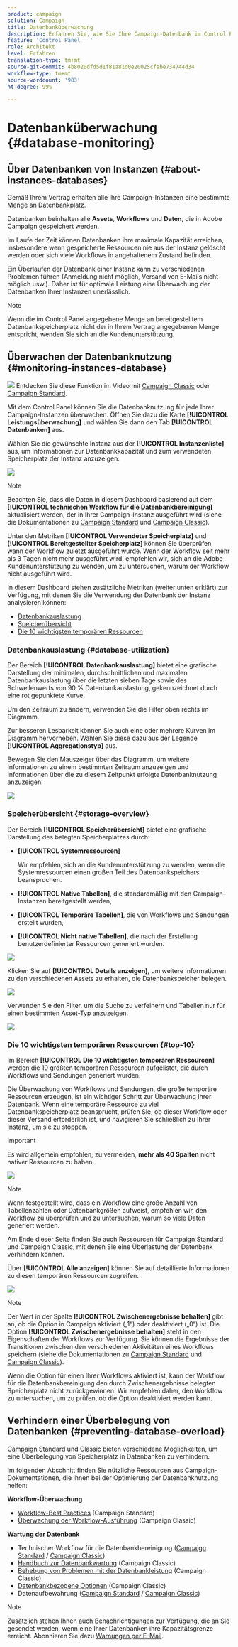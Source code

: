 ```yaml
---
product: campaign
solution: Campaign
title: Datenbanküberwachung
description: Erfahren Sie, wie Sie Ihre Campaign-Datenbank im Control Panel überwachen können
feature: 'Control Panel   '
role: Architekt
level: Erfahren
translation-type: tm+mt
source-git-commit: 4b8020dfd5d1f81a81d0e20025cfabe734744d34
workflow-type: tm+mt
source-wordcount: '983'
ht-degree: 99%

---
```



# Datenbanküberwachung {#database-monitoring}

## Über Datenbanken von Instanzen {#about-instances-databases}

Gemäß Ihrem Vertrag erhalten alle Ihre Campaign-Instanzen eine bestimmte Menge an Datenbankplatz.

Datenbanken beinhalten alle **Assets**, **Workflows** und **Daten**, die in Adobe Campaign gespeichert werden.

Im Laufe der Zeit können Datenbanken ihre maximale Kapazität erreichen, insbesondere wenn gespeicherte Ressourcen nie aus der Instanz gelöscht werden oder sich viele Workflows in angehaltenem Zustand befinden.

Ein Überlaufen der Datenbank einer Instanz kann zu verschiedenen Problemen führen (Anmeldung nicht möglich, Versand von E-Mails nicht möglich usw.). Daher ist für optimale Leistung eine Überwachung der Datenbanken Ihrer Instanzen unerlässlich.

>[!NOTE]
>
>Wenn die im Control Panel angegebene Menge an bereitgestelltem Datenbankspeicherplatz nicht der in Ihrem Vertrag angegebenen Menge entspricht, wenden Sie sich an die Kundenunterstützung.

## Überwachen der Datenbanknutzung {#monitoring-instances-database}

![](assets/do-not-localize/how-to-video.png) Entdecken Sie diese Funktion im Video mit [Campaign Classic](https://experienceleague.adobe.com/docs/campaign-classic-learn/control-panel/performance-monitoring/monitoring-databases.html?lang=de#performance-monitoring) oder [Campaign Standard](https://experienceleague.adobe.com/docs/campaign-standard-learn/control-panel/performance-monitoring/monitoring-databases.html?lang=de#performance-monitoring).

Mit dem Control Panel können Sie die Datenbanknutzung für jede Ihrer Campaign-Instanzen überwachen. Öffnen Sie dazu die Karte **[!UICONTROL Leistungsüberwachung]** und wählen Sie dann den Tab **[!UICONTROL Datenbanken]** aus.

Wählen Sie die gewünschte Instanz aus der **[!UICONTROL Instanzenliste]** aus, um Informationen zur Datenbankkapazität und zum verwendeten Speicherplatz der Instanz anzuzeigen.

![](assets/databases_dashboard.png)

>[!NOTE]
>
>Beachten Sie, dass die Daten in diesem Dashboard basierend auf dem **[!UICONTROL technischen Workflow für die Datenbankbereinigung]** aktualisiert werden, der in Ihrer Campaign-Instanz ausgeführt wird (siehe die Dokumentationen zu [Campaign Standard](https://docs.adobe.com/help/de-DE/campaign-standard/using/administrating/application-settings/technical-workflows.html#list-of-technical-workflows) und [Campaign Classic](https://docs.adobe.com/help/de-DE/campaign-classic/using/monitoring-campaign-classic/data-processing/database-cleanup-workflow.html)).
>
>Unter den Metriken **[!UICONTROL Verwendeter Speicherplatz]** und **[!UICONTROL Bereitgestellter Speicherplatz]** können Sie überprüfen, wann der Workflow zuletzt ausgeführt wurde. Wenn der Workflow seit mehr als 3 Tagen nicht mehr ausgeführt wird, empfehlen wir, sich an die Adobe-Kundenunterstützung zu wenden, um zu untersuchen, warum der Workflow nicht ausgeführt wird.

In diesem Dashboard stehen zusätzliche Metriken (weiter unten erklärt) zur Verfügung, mit denen Sie die Verwendung der Datenbank der Instanz analysieren können:

* [Datenbankauslastung](../../performance-monitoring/using/database-monitoring.md#database-utilization)
* [Speicherübersicht](../../performance-monitoring/using/database-monitoring.md#storage-overview)
* [Die 10 wichtigsten temporären Ressourcen](../../performance-monitoring/using/database-monitoring.md#top-10)

### Datenbankauslastung {#database-utilization}

Der Bereich **[!UICONTROL Datenbankauslastung]** bietet eine grafische Darstellung der minimalen, durchschnittlichen und maximalen Datenbankauslastung über die letzten sieben Tage sowie des Schwellenwerts von 90 % Datenbankauslastung, gekennzeichnet durch eine rot gepunktete Kurve.

Um den Zeitraum zu ändern, verwenden Sie die Filter oben rechts im Diagramm.

Zur besseren Lesbarkeit können Sie auch eine oder mehrere Kurven im Diagramm hervorheben. Wählen Sie diese dazu aus der Legende **[!UICONTROL Aggregationstyp]** aus.

Bewegen Sie den Mauszeiger über das Diagramm, um weitere Informationen zu einem bestimmten Zeitraum anzuzeigen und Informationen über die zu diesem Zeitpunkt erfolgte Datenbanknutzung anzuzeigen.

![](assets/databases_dashboard_detail.png)

### Speicherübersicht {#storage-overview}

Der Bereich **[!UICONTROL Speicherübersicht]** bietet eine grafische Darstellung des belegten Speicherplatzes durch:

* **[!UICONTROL Systemressourcen]**

   Wir empfehlen, sich an die Kundenunterstützung zu wenden, wenn die Systemressourcen einen großen Teil des Datenbankspeichers beanspruchen.

* **[!UICONTROL Native Tabellen]**, die standardmäßig mit den Campaign-Instanzen bereitgestellt werden,
* **[!UICONTROL Temporäre Tabellen]**, die von Workflows und Sendungen erstellt wurden,
* **[!UICONTROL Nicht native Tabellen]**, die nach der Erstellung benutzerdefinierter Ressourcen generiert wurden.

![](assets/database-storage-overview.png)

Klicken Sie auf **[!UICONTROL Details anzeigen]**, um weitere Informationen zu den verschiedenen Assets zu erhalten, die Datenbankspeicher belegen.

![](assets/database-storage-details.png)

Verwenden Sie den Filter, um die Suche zu verfeinern und Tabellen nur für einen bestimmten Asset-Typ anzuzeigen.

![](assets/database-storage-overview-filter.png)

### Die 10 wichtigsten temporären Ressourcen {#top-10}

Im Bereich **[!UICONTROL Die 10 wichtigsten temporären Ressourcen]** werden die 10 größten temporären Ressourcen aufgelistet, die durch Workflows und Sendungen generiert wurden.

Die Überwachung von Workflows und Sendungen, die große temporäre Ressourcen erzeugen, ist ein wichtiger Schritt zur Überwachung Ihrer Datenbank. Wenn eine temporäre Ressource zu viel Datenbankspeicherplatz beansprucht, prüfen Sie, ob dieser Workflow oder dieser Versand erforderlich ist, und navigieren Sie schließlich zu Ihrer Instanz, um sie zu stoppen.

>[!IMPORTANT]
>
>Es wird allgemein empfohlen, zu vermeiden, **mehr als 40 Spalten** nicht nativer Ressourcen zu haben.

![](assets/database-top10.png)

>[!NOTE]
>
>Wenn festgestellt wird, dass ein Workflow eine große Anzahl von Tabellenzahlen oder Datenbankgrößen aufweist, empfehlen wir, den Workflow zu überprüfen und zu untersuchen, warum so viele Daten generiert werden.
>
>Am Ende dieser Seite finden Sie auch Ressourcen für Campaign Standard und Campaign Classic, mit denen Sie eine Überlastung der Datenbank verhindern können.

Über **[!UICONTROL Alle anzeigen]** können Sie auf detaillierte Informationen zu diesen temporären Ressourcen zugreifen.

![](assets/database-top10-view.png)

>[!NOTE]
>
>Der Wert in der Spalte **[!UICONTROL Zwischenergebnisse behalten]** gibt an, ob die Option in Campaign aktiviert („1“) oder deaktiviert („0“) ist. Die Option **[!UICONTROL Zwischenergebnisse behalten]** steht in den Eigenschaften der Workflows zur Verfügung. Sie können die Ergebnisse der Transitionen zwischen den verschiedenen Aktivitäten eines Workflows speichern (siehe die Dokumentationen zu [Campaign Standard](https://docs.adobe.com/content/help/de-DE/campaign-standard/using/managing-processes-and-data/executing-a-workflow/managing-execution-options.html) und [Campaign Classic](https://docs.adobe.com/content/help/de-DE/campaign-classic/using/automating-with-workflows/general-operation/workflow-best-practices.html#logs)).
>
>Wenn die Option für einen Ihrer Workflows aktiviert ist, kann der Workflow für die Datenbankbereinigung den durch Zwischenergebnisse belegten Speicherplatz nicht zurückgewinnen. Wir empfehlen daher, den Workflow zu untersuchen, um zu prüfen, ob die Option deaktiviert werden kann.

## Verhindern einer Überbelegung von Datenbanken {#preventing-database-overload}

Campaign Standard und Classic bieten verschiedene Möglichkeiten, um eine Überbelegung von Speicherplatz in Datenbanken zu verhindern.

Im folgenden Abschnitt finden Sie nützliche Ressourcen aus Campaign-Dokumentationen, die Ihnen bei der Optimierung der Datenbanknutzung helfen:

**Workflow-Überwachung**

* [Workflow-Best Practices](https://docs.adobe.com/content/help/de-DE/campaign-standard/using/managing-processes-and-data/workflow-general-operation/best-practices-workflows.htmls) (Campaign Standard)
* [Überwachung der Workflow-Ausführung](https://docs.adobe.com/help/de-DE/campaign-classic/using/automating-with-workflows/monitoring-workflows/monitoring-workflow-execution.html) (Campaign Classic)

**Wartung der Datenbank**

* Technischer Workflow für die Datenbankbereinigung ([Campaign Standard](https://docs.adobe.com/help/en/campaign-standard/using/administrating/application-settings/technical-workflows.html#list-of-technical-workflows) / [Campaign Classic](https://docs.adobe.com/help/en/campaign-classic/using/monitoring-campaign-classic/data-processing/database-cleanup-workflow.html))
* [Handbuch zur Datenbankwartung](https://docs.adobe.com/content/help/de-DE/campaign-classic/using/monitoring-campaign-classic/database-maintenance/recommendations.html) (Campaign Classic)
* [Behebung von Problemen mit der Datenbankleistung](https://docs.adobe.com/content/help/de-DE/campaign-classic/using/monitoring-campaign-classic/troubleshooting/database-performances.html) (Campaign Classic)
* [Datenbankbezogene Optionen](https://docs.adobe.com/help/de-DE/campaign-classic/using/installing-campaign-classic/appendices/configuring-campaign-options.html#database) (Campaign Classic)
* Datenaufbewahrung ([Campaign Standard](https://docs.adobe.com/help/de-DE/campaign-standard/using/administrating/application-settings/data-retention.html) / [Campaign Classic](https://docs.adobe.com/help/de-DE/campaign-classic/using/configuring-campaign-classic/data-model/data-model-best-practices.html#data-retention))

>[!NOTE]
>
>Zusätzlich stehen Ihnen auch Benachrichtigungen zur Verfügung, die an Sie gesendet werden, wenn eine Ihrer Datenbanken ihre Kapazitätsgrenze erreicht. Abonnieren Sie dazu [Warnungen per E-Mail](../../performance-monitoring/using/email-alerting.md).
